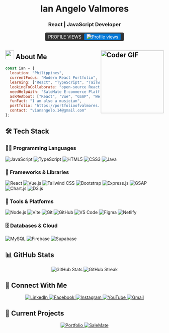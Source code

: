 <div align="center">
  <h1>Ian Angelo Valmores</h1>
  <h3>React | JavaScript Developer</h3>
  
  <div style="background-color: #333; padding: 5px 10px; display: inline-block; border-radius: 4px;">
    <span style="color: #fff;">PROFILE VIEWS</span>
    <span style="background-color: #0078d7; color: #fff; padding: 2px 8px; margin-left: 5px; border-radius: 3px;">
      <img src="https://komarev.com/ghpvc/?username=veth14&style=flat-square&color=0078d7" alt="Profile views" />
    </span>
  </div>
</div>

## <img src="https://media.giphy.com/media/hvRJCLFzcasrR4ia7z/giphy.gif" width="28"> About Me <img align="right" src="https://i.imgur.com/mVIr207.gif" alt="Coder GIF" height="200">

```javascript
const ian = {
  location: "Philippines",
  currentFocus: "Modern React Portfolio",
  learning: ["React", "TypeScript", "Tailwind CSS", "Vite"],
  lookingToCollaborate: "open-source React projects",
  needHelpWith: "SaleMate E-commerce Platform",
  askMeAbout: ["React", "Vue", "GSAP", "Web Development"],
  funFact: "I am also a musician",
  portfolio: "https://portfolioofvalmores.netlify.app",
  contact: "vianangelo.14@gmail.com"
};
```

## 🛠️ Tech Stack

### 👨‍💻 Programming Languages
<p>
  <img src="https://img.shields.io/badge/JavaScript-F7DF1E?style=for-the-badge&logo=javascript&logoColor=black" alt="JavaScript" />
  <img src="https://img.shields.io/badge/TypeScript-007ACC?style=for-the-badge&logo=typescript&logoColor=white" alt="TypeScript" />
  <img src="https://img.shields.io/badge/HTML5-E34F26?style=for-the-badge&logo=html5&logoColor=white" alt="HTML5" />
  <img src="https://img.shields.io/badge/CSS3-1572B6?style=for-the-badge&logo=css3&logoColor=white" alt="CSS3" />
  <img src="https://img.shields.io/badge/Java-ED8B00?style=for-the-badge&logo=java&logoColor=white" alt="Java" />
</p>

### 🚀 Frameworks & Libraries
<p>
  <img src="https://img.shields.io/badge/React-20232A?style=for-the-badge&logo=react&logoColor=61DAFB" alt="React" />
  <img src="https://img.shields.io/badge/Vue.js-35495E?style=for-the-badge&logo=vue.js&logoColor=4FC08D" alt="Vue.js" />
  <img src="https://img.shields.io/badge/Tailwind_CSS-38B2AC?style=for-the-badge&logo=tailwind-css&logoColor=white" alt="Tailwind CSS" />
  <img src="https://img.shields.io/badge/Bootstrap-563D7C?style=for-the-badge&logo=bootstrap&logoColor=white" alt="Bootstrap" />
  <img src="https://img.shields.io/badge/Express.js-404D59?style=for-the-badge&logo=express&logoColor=white" alt="Express.js" />
  <img src="https://img.shields.io/badge/GSAP-88CE02?style=for-the-badge&logo=greensock&logoColor=white" alt="GSAP" />
  <img src="https://img.shields.io/badge/Chart.js-FF6384?style=for-the-badge&logo=chart.js&logoColor=white" alt="Chart.js" />
  <img src="https://img.shields.io/badge/D3.js-F9A03C?style=for-the-badge&logo=d3.js&logoColor=white" alt="D3.js" />
</p>

### 🧰 Tools & Platforms
<p>
  <img src="https://img.shields.io/badge/Node.js-43853D?style=for-the-badge&logo=node.js&logoColor=white" alt="Node.js" />
  <img src="https://img.shields.io/badge/Vite-646CFF?style=for-the-badge&logo=vite&logoColor=white" alt="Vite" />
  <img src="https://img.shields.io/badge/Git-F05032?style=for-the-badge&logo=git&logoColor=white" alt="Git" />
  <img src="https://img.shields.io/badge/GitHub-100000?style=for-the-badge&logo=github&logoColor=white" alt="GitHub" />
  <img src="https://img.shields.io/badge/VS_Code-007ACC?style=for-the-badge&logo=visual-studio-code&logoColor=white" alt="VS Code" />
  <img src="https://img.shields.io/badge/Figma-F24E1E?style=for-the-badge&logo=figma&logoColor=white" alt="Figma" />
  <img src="https://img.shields.io/badge/Netlify-00C7B7?style=for-the-badge&logo=netlify&logoColor=white" alt="Netlify" />
</p>

### 🗄️ Databases & Cloud
<p>
  <img src="https://img.shields.io/badge/MySQL-4479A1?style=for-the-badge&logo=mysql&logoColor=white" alt="MySQL" />
  <img src="https://img.shields.io/badge/Firebase-FFCA28?style=for-the-badge&logo=firebase&logoColor=black" alt="Firebase" />
  <img src="https://img.shields.io/badge/Supabase-3ECF8E?style=for-the-badge&logo=supabase&logoColor=white" alt="Supabase" />
</p>

## 📊 GitHub Stats

<div align="center">
  <img src="https://github-readme-stats.vercel.app/api?username=veth14&show_icons=true&theme=radical" alt="GitHub Stats" />
  <img src="https://github-readme-streak-stats.herokuapp.com/?user=veth14&theme=radical" alt="GitHub Streak" />
</div>

## 🔗 Connect With Me
<p align="center">
  <a href="https://linkedin.com/in/ian-angelo-valmores-89aa8423a">
    <img src="https://img.shields.io/badge/LinkedIn-0077B5?style=for-the-badge&logo=linkedin&logoColor=white" alt="LinkedIn"/>
  </a>
  <a href="https://fb.com/vianangelo14">
    <img src="https://img.shields.io/badge/Facebook-1877F2?style=for-the-badge&logo=facebook&logoColor=white" alt="Facebook"/>
  </a>
  <a href="https://instagram.com/itsss.iannn14">
    <img src="https://img.shields.io/badge/Instagram-E4405F?style=for-the-badge&logo=instagram&logoColor=white" alt="Instagram"/>
  </a>
  <a href="https://www.youtube.com/@vianangelo6421">
    <img src="https://img.shields.io/badge/YouTube-FF0000?style=for-the-badge&logo=youtube&logoColor=white" alt="YouTube"/>
  </a>
  <a href="mailto:vianangelo.14@gmail.com">
    <img src="https://img.shields.io/badge/Gmail-D14836?style=for-the-badge&logo=gmail&logoColor=white" alt="Gmail"/>
  </a>
</p>

## 🚀 Current Projects
<div align="center">
  <a href="https://portfolioofvalmores.netlify.app">
    <img src="https://github-readme-stats.vercel.app/api/pin/?username=veth14&repo=portfolio&theme=radical" alt="Portfolio"/>
  </a>
  <a href="https://salemate.netlify.app">
    <img src="https://github-readme-stats.vercel.app/api/pin/?username=veth14&repo=salemate&theme=radical" alt="SaleMate"/>
  </a>
</div>
